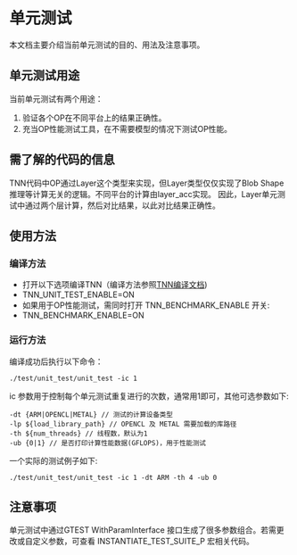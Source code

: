 
# 单元测试 

本文档主要介绍当前单元测试的目的、用法及注意事项。

##  单元测试用途

当前单元测试有两个用途：

1. 验证各个OP在不同平台上的结果正确性。
2. 充当OP性能测试工具，在不需要模型的情况下测试OP性能。

## 需了解的代码的信息

TNN代码中OP通过Layer这个类型来实现，但Layer类型仅仅实现了Blob Shape推理等计算无关的逻辑。不同平台的计算由layer_acc实现。
因此，Layer单元测试中通过两个层计算，然后对比结果，以此对比结果正确性。

## 使用方法

### 编译方法

* 打开以下选项编译TNN（编译方法参照[TNN编译文档](../user/compile.md))
* TNN_UNIT_TEST_ENABLE=ON 
* 如果用于OP性能测试，需同时打开 TNN_BENCHMARK_ENABLE 开关:
* TNN_BENCHMARK_ENABLE=ON 
    
### 运行方法

编译成功后执行以下命令：

    ./test/unit_test/unit_test -ic 1
    
ic 参数用于控制每个单元测试重复进行的次数，通常用1即可，其他可选参数如下:

    -dt {ARM|OPENCL|METAL} // 测试的计算设备类型
    -lp ${load_library_path} // OPENCL 及 METAL 需要加载的库路径
    -th ${num_threads} // 线程数，默认为1
    -ub {0|1} // 是否打印计算性能数据(GFLOPS)，用于性能测试
    
一个实际的测试例子如下:
    
    ./test/unit_test/unit_test -ic 1 -dt ARM -th 4 -ub 0
    

## 注意事项 

单元测试中通过GTEST WithParamInterface 接口生成了很多参数组合。若需更改或自定义参数，可查看 INSTANTIATE_TEST_SUITE_P 宏相关代码。

